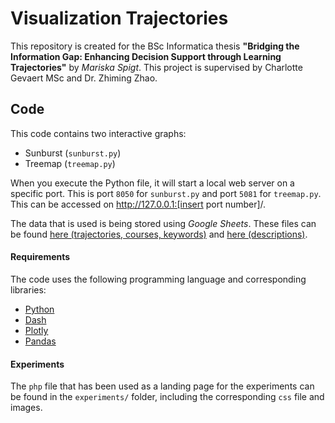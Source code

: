 # Visualization Trajectories

This repository is created for the BSc Informatica thesis **"Bridging the Information Gap: Enhancing Decision Support through Learning Trajectories"** by *Mariska Spigt*. This project is supervised by Charlotte Gevaert MSc and Dr. Zhiming Zhao.
## Code
This code contains two interactive graphs:
- Sunburst (`sunburst.py`)
- Treemap (`treemap.py`)

When you execute the Python file, it will start a local web server on a specific port. This is port `8050` for `sunburst.py` and port `5081` for `treemap.py`. This can be accessed on http://127.0.0.1:[insert port number]/.

The data that is used is being stored using *Google Sheets*. These files can be found [here (trajectories, courses, keywords)](https://docs.google.com/spreadsheets/d/10UCdVVGtJNmEkLoJGqDAduRmQMAa_Z0sYsEFsKCN5AI/edit?usp=sharing) and [here (descriptions)](https://docs.google.com/spreadsheets/d/1CexXZkL6qVgCB0chLWqKDMA714ocBT3W6G_hmKgu52w/edit?usp=sharing).

#### Requirements

The code uses the following programming language and corresponding libraries:
- [Python](https://www.python.org/)
- [Dash](https://dash.plotly.com/)
- [Plotly](https://plotly.com/)
- [Pandas](https://pandas.pydata.org/)

#### Experiments

The `php` file that has been used as a landing page for the experiments can be found in the `experiments/` folder, including the corresponding `css` file and images.
